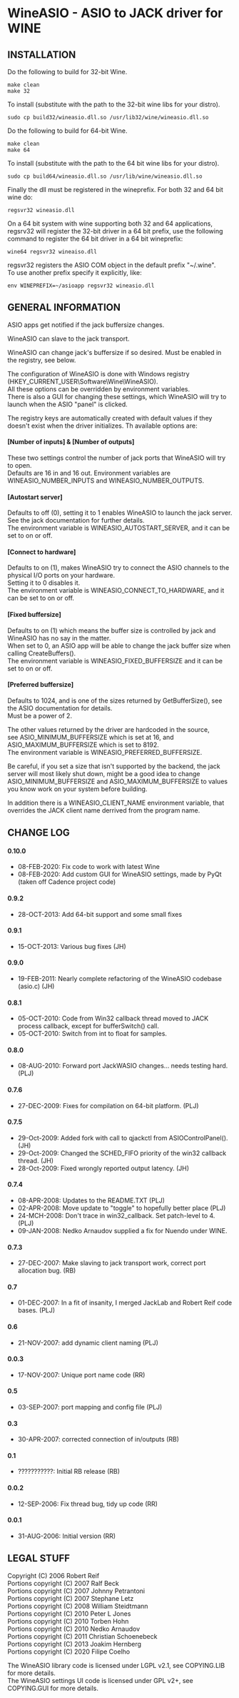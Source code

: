 # WineASIO - ASIO to JACK driver for WINE

## INSTALLATION

Do the following to build for 32-bit Wine.

```
make clean
make 32
```

To install (substitute with the path to the 32-bit wine libs for your distro).

```
sudo cp build32/wineasio.dll.so /usr/lib32/wine/wineasio.dll.so 
```

Do the following to build for 64-bit Wine.

```
make clean
make 64
```

To install (substitute with the path to the 64 bit wine libs for your distro).

```
sudo cp build64/wineasio.dll.so /usr/lib/wine/wineasio.dll.so 
```

Finally the dll must be registered in the wineprefix.
For both 32 and 64 bit wine do:

```
regsvr32 wineasio.dll

```

On a 64 bit system with wine supporting both 32 and 64 applications,
regsrv32 will register the 32-bit driver in a 64 bit prefix,
use the following command to register the 64 bit driver in a 64 bit wineprefix:

```
wine64 regsvr32 wineaiso.dll
```

regsvr32 registers the ASIO COM object in the default prefix "~/.wine".  
To use another prefix specify it explicitly, like:

```
env WINEPREFIX=~/asioapp regsvr32 wineasio.dll
```

## GENERAL INFORMATION

ASIO apps get notified if the jack buffersize changes.

WineASIO can slave to the jack transport.

WineASIO can change jack's buffersize if so desired. Must be enabled in the registry, see below.

The configuration of WineASIO is done with Windows registry (HKEY_CURRENT_USER\Software\Wine\WineASIO).  
All these options can be overridden by environment variables.  
There is also a GUI for changing these settings, which WineASIO will try to launch when the ASIO "panel" is clicked.

The registry keys are automatically created with default values if they doesn't exist when the driver initializes.
Th available options are:

#### [Number of inputs] & [Number of outputs]
These two settings control the number of jack ports that WineASIO will try to open.  
Defaults are 16 in and 16 out.  Environment variables are WINEASIO_NUMBER_INPUTS and WINEASIO_NUMBER_OUTPUTS.

#### [Autostart server]

Defaults to off (0), setting it to 1 enables WineASIO to launch the jack server.  
See the jack documentation for further details.  
The environment variable is WINEASIO_AUTOSTART_SERVER, and it can be set to on or off.

#### [Connect to hardware]
Defaults to on (1), makes WineASIO try to connect the ASIO channels to the physical I/O ports on your hardware.  
Setting it to 0 disables it.  
The environment variable is WINEASIO_CONNECT_TO_HARDWARE, and it can be set to on or off.

#### [Fixed buffersize]
Defaults to on (1) which means the buffer size is controlled by jack and WineASIO has no say in the matter.  
When set to 0, an ASIO app will be able to change the jack buffer size when calling CreateBuffers().  
The environment variable is WINEASIO_FIXED_BUFFERSIZE and it can be set to on or off.

#### [Preferred buffersize]
Defaults to 1024, and is one of the sizes returned by GetBufferSize(), see the ASIO documentation for details.  
Must be a power of 2.

The other values returned by the driver are hardcoded in the source,  
see ASIO_MINIMUM_BUFFERSIZE which is set at 16, and ASIO_MAXIMUM_BUFFERSIZE which is set to 8192.  
The environment variable is WINEASIO_PREFERRED_BUFFERSIZE.

Be careful, if you set a size that isn't supported by the backend, the jack server will most likely shut down,
might be a good idea to change ASIO_MINIMUM_BUFFERSIZE and ASIO_MAXIMUM_BUFFERSIZE to values you know work on your system before building.

In addition there is a WINEASIO_CLIENT_NAME environment variable,
that overrides the JACK client name derrived from the program name.

## CHANGE LOG

#### 0.10.0
* 08-FEB-2020: Fix code to work with latest Wine
* 08-FEB-2020: Add custom GUI for WineASIO settings, made by PyQt (taken off Cadence project code)

#### 0.9.2
* 28-OCT-2013: Add 64-bit support and some small fixes

#### 0.9.1
* 15-OCT-2013: Various bug fixes (JH)

#### 0.9.0
* 19-FEB-2011: Nearly complete refactoring of the WineASIO codebase (asio.c) (JH)

#### 0.8.1
* 05-OCT-2010: Code from Win32 callback thread moved to JACK process callback, except for bufferSwitch() call.
* 05-OCT-2010: Switch from int to float for samples.

#### 0.8.0
* 08-AUG-2010: Forward port JackWASIO changes... needs testing hard. (PLJ)

#### 0.7.6
* 27-DEC-2009: Fixes for compilation on 64-bit platform. (PLJ)

#### 0.7.5
* 29-Oct-2009: Added fork with call to qjackctl from ASIOControlPanel(). (JH)
* 29-Oct-2009: Changed the SCHED_FIFO priority of the win32 callback thread. (JH)
* 28-Oct-2009: Fixed wrongly reported output latency. (JH)

#### 0.7.4
* 08-APR-2008: Updates to the README.TXT (PLJ)
* 02-APR-2008: Move update to "toggle" to hopefully better place (PLJ)
* 24-MCH-2008: Don't trace in win32_callback.  Set patch-level to 4. (PLJ)
* 09-JAN-2008: Nedko Arnaudov supplied a fix for Nuendo under WINE.

#### 0.7.3
* 27-DEC-2007: Make slaving to jack transport work, correct port allocation bug. (RB)

#### 0.7
* 01-DEC-2007: In a fit of insanity, I merged JackLab and Robert Reif code bases. (PLJ)

#### 0.6
* 21-NOV-2007: add dynamic client naming (PLJ)

#### 0.0.3
* 17-NOV-2007: Unique port name code (RR)

#### 0.5
* 03-SEP-2007: port mapping and config file (PLJ)

#### 0.3
* 30-APR-2007: corrected connection of in/outputs (RB)

#### 0.1
* ???????????: Initial RB release (RB)

#### 0.0.2
* 12-SEP-2006: Fix thread bug, tidy up code (RR)

#### 0.0.1
* 31-AUG-2006: Initial version (RR)

## LEGAL STUFF

Copyright (C) 2006 Robert Reif  
Portions copyright (C) 2007 Ralf Beck  
Portions copyright (C) 2007 Johnny Petrantoni  
Portions copyright (C) 2007 Stephane Letz  
Portions copyright (C) 2008 William Steidtmann  
Portions copyright (C) 2010 Peter L Jones  
Portions copyright (C) 2010 Torben Hohn  
Portions copyright (C) 2010 Nedko Arnaudov  
Portions copyright (C) 2011 Christian Schoenebeck  
Portions copyright (C) 2013 Joakim Hernberg  
Portions copyright (C) 2020 Filipe Coelho

The WineASIO library code is licensed under LGPL v2.1, see COPYING.LIB for more details.  
The WineASIO settings UI code is licensed under GPL v2+, see COPYING.GUI for more details.
